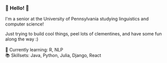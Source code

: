 ### 🍊 Hello! 🍊

I'm a senior at the University of Pennsylvania studying linguistics and computer science!<br />

Just trying to build cool things, peel lots of clementines, and have some fun along the way :)<br /><br />
🌱 Currently learning: R, NLP<br />
📚 Skillsets: Java, Python, Julia, Django, React
